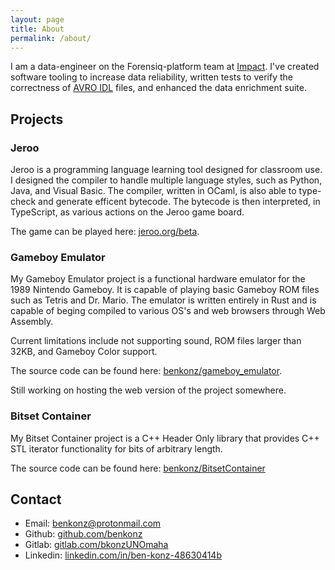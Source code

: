```yaml
---
layout: page
title: About
permalink: /about/
---
```


I am a data-engineer on the Forensiq-platform team at [Impact](https://impact.com). I've created software tooling to increase data reliability, written tests to verify the correctness of [AVRO IDL](https://avro.apache.org/docs/1.8.2/idl.html) files, and enhanced the data enrichment suite.

## Projects

### Jeroo

Jeroo is a programming language learning tool designed for classroom use. I designed the compiler to handle multiple language styles, such as Python, Java, and Visual Basic. The compiler, written in OCaml, is also able to type-check and generate efficent bytecode. The bytecode is then interpreted, in TypeScript, as various actions on the Jeroo game board.

The game can be played here: [jeroo.org/beta](https://www.jeroo.org/beta).

### Gameboy Emulator

My Gameboy Emulator project is a functional hardware emulator for the 1989 Nintendo Gameboy. It is capable of playing basic Gameboy ROM files such as Tetris and Dr. Mario. The emulator is written entirely in Rust and is capable of beging compiled to various OS's and web browsers through Web Assembly. 

Current limitations include not supporting sound, ROM files larger than 32KB, and Gameboy Color support.

The source code can be found here: [benkonz/gameboy_emulator](https://github.com/benkonz/gameboy_emulator).

Still working on hosting the web version of the project somewhere.

### Bitset Container

My Bitset Container project is a C++ Header Only library that provides C++ STL
iterator functionality for bits of arbitrary length.

The source code can be found here: [benkonz/BitsetContainer](https://github.com/benkonz/BitsetContainer)

## Contact

- Email: [benkonz@protonmail.com](mailto:benkonz@protonmail.com)
- Github: [github.com/benkonz](https://github.com/benkonz)
- Gitlab: [gitlab.com/bkonzUNOmaha](https://gitlab.com/bkonzUNOmaha)
- Linkedin: [linkedin.com/in/ben-konz-48630414b](https://www.linkedin.com/in/ben-konz-48630414b)
